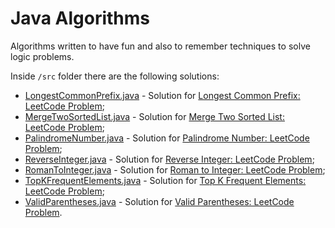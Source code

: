 # Java Algorithms

Algorithms written to have fun and also to remember techniques to solve logic problems.

Inside `/src` folder there are the following solutions:

* [LongestCommonPrefix.java](https://github.com/danismgomes/JavaAlgorithms/blob/master/src/LongestCommonPrefix_14.java) - Solution for [Longest Common Prefix: LeetCode Problem](https://leetcode.com/problems/longest-common-prefix/);
* [MergeTwoSortedList.java](https://github.com/danismgomes/JavaAlgorithms/blob/master/src/MergeTwoSortedList_21.java) - Solution for [Merge Two Sorted List: LeetCode Problem](https://leetcode.com/problems/merge-two-sorted-lists/);
* [PalindromeNumber.java](https://github.com/danismgomes/JavaAlgorithms/blob/master/src/PalindromeNumber_9.java) - Solution for [Palindrome Number: LeetCode Problem](https://leetcode.com/problems/palindrome-number/);
* [ReverseInteger.java](https://github.com/danismgomes/JavaAlgorithms/blob/master/src/ReverseInteger_2.java) - Solution for [Reverse Integer: LeetCode Problem](https://leetcode.com/problems/reverse-integer/);
* [RomanToInteger.java](https://github.com/danismgomes/JavaAlgorithms/blob/master/src/RomanToInteger_13.java) - Solution for [Roman to Integer: LeetCode Problem](https://leetcode.com/problems/roman-to-integer/);
* [TopKFrequentElements.java](https://github.com/danismgomes/JavaAlgorithms/blob/master/src/TopKFrequentElements_347.java) - Solution for [Top K Frequent Elements: LeetCode Problem](https://leetcode.com/problems/);
* [ValidParentheses.java](https://github.com/danismgomes/JavaAlgorithms/blob/master/src/ValidParentheses_20.java) - Solution for [Valid Parentheses: LeetCode Problem](https://leetcode.com/problems/valid-parentheses/).
